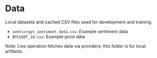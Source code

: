 # Data

Local datasets and cached CSV files used for development and training.

- `senticrypt_sentiment_data.csv`: Example sentiment data
- `BTCUSDT_1d.csv`: Example price data

Note: Live operation fetches data via providers; this folder is for local artifacts.